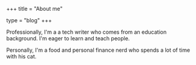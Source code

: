 +++
title = "About me"

type = "blog"
+++

Professionally, I'm a a tech writer who comes from an education background. I'm eager to learn and teach people.

Personally, I'm a food and personal finance nerd who spends a lot of time with his cat.